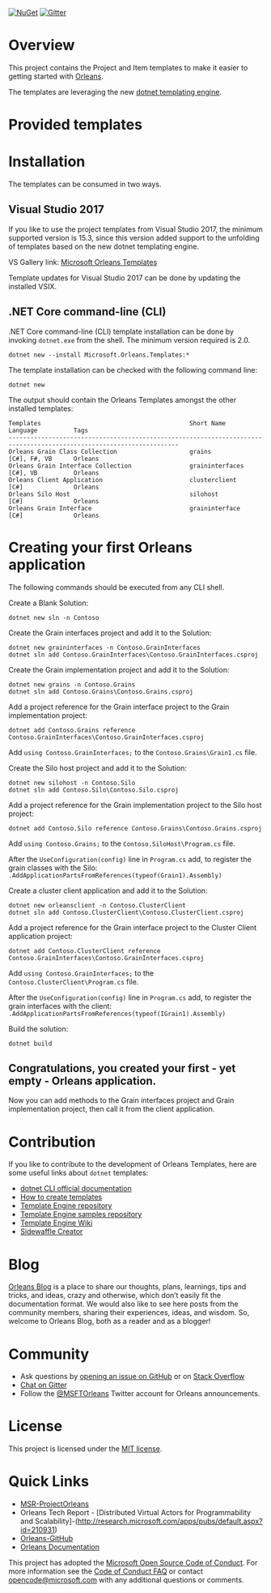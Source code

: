 [![NuGet](https://img.shields.io/nuget/v/Microsoft.Orleans.Templates.svg?style=flat)](http://www.nuget.org/profiles/Orleans)
[![Gitter](https://badges.gitter.im/Join%20Chat.svg)](https://gitter.im/dotnet/orleans?utm_source=badge&utm_medium=badge&utm_campaign=pr-badge)

# Overview

This project contains the Project and Item templates to make it easier to getting started with [Orleans](https://github.com/dotnet/orleans).

The templates are leveraging the new [dotnet templating engine](https://github.com/dotnet/templating).

# Provided templates


# Installation

The templates can be consumed in two ways.

## Visual Studio 2017

If you like to use the project templates from Visual Studio 2017, the minimum supported version is 15.3, since this version added support to the unfolding of templates based on the new dotnet templating engine.

VS Gallery link: [Microsoft Orleans Templates](https://visualstudiogallery.msdn.microsoft.com/)

Template updates for Visual Studio 2017 can be done by updating the installed VSIX.

## .NET Core command-line (CLI)

.NET Core command-line (CLI) template installation can be done by invoking ```dotnet.exe``` from the shell. The minimum version required is 2.0.

```
dotnet new --install Microsoft.Orleans.Templates:*
```

The template installation can be checked with the following command line:

```
dotnet new
```

The output should contain the Orleans Templates amongst the other installed templates:

```
Templates                                         Short Name           Language          Tags
---------------------------------------------------------------------------------------------------------------------
Orleans Grain Class Collection                    grains               [C#], F#, VB      Orleans
Orleans Grain Interface Collection                graininterfaces      [C#], VB          Orleans
Orleans Client Application                        clusterclient        [C#]              Orleans
Orleans Silo Host                                 silohost             [C#]              Orleans
Orleans Grain Interface                           graininterface       [C#]              Orleans
```

# Creating your first Orleans application

The following commands should be executed from any CLI shell.

Create a Blank Solution:
```
dotnet new sln -n Contoso
```

Create the Grain interfaces project and add it to the Solution:
```
dotnet new graininterfaces -n Contoso.GrainInterfaces
dotnet sln add Contoso.GrainInterfaces\Contoso.GrainInterfaces.csproj
```
Create the Grain implementation project and add it to the Solution:
```
dotnet new grains -n Contoso.Grains
dotnet sln add Contoso.Grains\Contoso.Grains.csproj
```

Add a project reference for the Grain interface project to the Grain implementation project:
```
dotnet add Contoso.Grains reference Contoso.GrainInterfaces\Contoso.GrainInterfaces.csproj
```

Add ```using Contoso.GrainInterfaces;``` to the ```Contoso.Grains\Grain1.cs``` file.

Create the Silo host project and add it to the Solution:
```
dotnet new silohost -n Contoso.Silo
dotnet sln add Contoso.Silo\Contoso.Silo.csproj
```

Add a project reference for the Grain implementation project to the Silo host project:
```
dotnet add Contoso.Silo reference Contoso.Grains\Contoso.Grains.csproj
```

Add ```using Contoso.Grains;``` to the ```Contoso.SiloHost\Program.cs``` file.

After the ```UseConfiguration(config)``` line in ```Program.cs``` add, to register the grain classes with the Silo:
```.AddApplicationPartsFromReferences(typeof(Grain1).Assembly)```

Create a cluster client application and add it to the Solution:

```
dotnet new orleansclient -n Contoso.ClusterClient
dotnet sln add Contoso.ClusterClient\Contoso.ClusterClient.csproj
```

Add a project reference for the Grain interface project to the Cluster Client application project:
```
dotnet add Contoso.ClusterClient reference Contoso.GrainInterfaces\Contoso.GrainInterfaces.csproj
```

Add ```using Contoso.GrainInterfaces;``` to the ```Contoso.ClusterClient\Program.cs``` file.

After the ```UseConfiguration(config)``` line in ```Program.cs``` add, to register the grain interfaces with the client:
```.AddApplicationPartsFromReferences(typeof(IGrain1).Assembly)```

Build the solution:
```
dotnet build
```

## Congratulations, you created your first - yet empty - Orleans application.

Now you can add methods to the Grain interfaces project and Grain implementation project, then call it from the client application.

# Contribution

If you like to contribute to the development of Orleans Templates, here are some useful links about ```dotnet``` templates:

- [dotnet CLI official documentation](https://docs.microsoft.com/en-us/dotnet/core/tools/dotnet-new?tabs=netcore2x)
- [How to create templates](https://aka.ms/dotnetnew-create-templates)
- [Template Engine repository](https://github.com/dotnet/templating)
- [Template Engine samples repository](https://github.com/dotnet/dotnet-template-samples)
- [Template Engine Wiki](https://github.com/dotnet/templating/wiki)
- [Sidewaffle Creator](https://marketplace.visualstudio.com/items?itemName=Sayed-Ibrahim-Hashimi.SidewaffleCreator2017)

# Blog
[Orleans Blog](https://blogs.msdn.microsoft.com/orleans) is a place to share our thoughts, plans, learnings, tips and tricks, and ideas, crazy and otherwise, which don’t easily fit the documentation format. We would also like to see here posts from the community members, sharing their experiences, ideas, and wisdom.
So, welcome to Orleans Blog, both as a reader and as a blogger!

# Community

- Ask questions by [opening an issue on GitHub](https://github.com/dotnet/orleans-templating/issues) or on [Stack Overflow](https://stackoverflow.com/questions/ask?tags=orleans-templating)
- [Chat on Gitter](https://gitter.im/dotnet/orleans)
- Follow the [@MSFTOrleans](https://twitter.com/MSFTOrleans) Twitter account for Orleans announcements.

# License

This project is licensed under the [MIT license](https://github.com/dotnet/orleans-templating/blob/master/LICENSE).

# Quick Links

- [MSR-ProjectOrleans](http://research.microsoft.com/projects/orleans)
- Orleans Tech Report - [Distributed Virtual Actors for Programmability and Scalability]-(http://research.microsoft.com/apps/pubs/default.aspx?id=210931)
- [Orleans-GitHub](https://github.com/dotnet/orleans)
- [Orleans Documentation](http://dotnet.github.io/orleans)

This project has adopted the [Microsoft Open Source Code of Conduct](https://opensource.microsoft.com/codeofconduct/). For more information see the [Code of Conduct FAQ](https://opensource.microsoft.com/codeofconduct/faq/) or contact [opencode@microsoft.com](mailto:opencode@microsoft.com) with any additional questions or comments.
